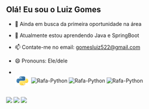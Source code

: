 ## Olá! Eu sou o Luiz Gomes
- 🔭 Ainda em busca da primeira oportunidade na área
- 🌱 Atualmente estou aprendendo Java e SpringBoot
- 📫 Contate-me no email: gomesluiz522@gmail.com
- 😄 Pronouns: Ele/dele

- <div style="display: inline_block"><br>
  <img align="center" alt="Rafa-Python" height="30" width="40" src="https://raw.githubusercontent.com/devicons/devicon/master/icons/python/python-original.svg">
  <img align="center" alt="Rafa-Python" height="30" width="40" src="https://raw.githubusercontent.com/marwin1991/profile-technology-icons/refs/heads/main/icons/java.png">
  <img align="center" alt="Rafa-Python" height="30" width="40" src="https://raw.githubusercontent.com/marwin1991/profile-technology-icons/refs/heads/main/icons/spring.png">
  <img align="center" alt="Rafa-Python" height="30" width="40" src="https://raw.githubusercontent.com/marwin1991/profile-technology-icons/refs/heads/main/icons/c.png">
</div>
  
  ##
 
<div>
  <a href="https://www.instagram.com/gomes.lfa/" target="_blank"><img src="https://img.shields.io/badge/-Instagram-%23E4405F?style=for-the-badge&logo=instagram&logoColor=white" target="_blank"></a>
 	<a href="https://www.twitch.tv/stazvlr" target="_blank"><img src="https://img.shields.io/badge/Twitch-9146FF?style=for-the-badge&logo=twitch&logoColor=white" target="_blank"></a>
  <a href="https://www.linkedin.com/in/luiz-gomes-3088b12b7/" target="_blank"><img src="https://img.shields.io/badge/-LinkedIn-%230077B5?style=for-the-badge&logo=linkedin&logoColor=white" target="_blank"></a> 
  
</div>


